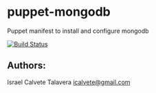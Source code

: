# puppet-mongodb

Puppet manifest to install and configure mongodb

[![Build Status](https://secure.travis-ci.org/icalvete/puppet-mongodb.png)](http://travis-ci.org/icalvete/puppet-mongodb)

## Authors:
		 
Israel Calvete Talavera <icalvete@gmail.com>


